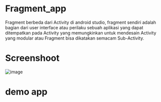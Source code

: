 # Fragment_app
Fragment berbeda dari Activity di android studio, fragment sendiri adalah bagian dari user interface atau perilaku sebuah aplikasi yang dapat ditempatkan pada Activity yang memungkinkan untuk mendesain Activity yang modular atau Fragment bisa dikatakan semacam Sub-Activity.

# Screenshoot

![image](https://github.com/Agussetiaa/Fragment_app/assets/115542822/61841ac1-2cc5-475e-acb2-d5091f5b0cd9)

# demo app
